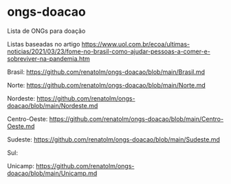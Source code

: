 # ongs-doacao
Lista de ONGs para doação

Listas baseadas no artigo https://www.uol.com.br/ecoa/ultimas-noticias/2021/03/23/fome-no-brasil-como-ajudar-pessoas-a-comer-e-sobreviver-na-pandemia.htm

Brasil: https://github.com/renatolm/ongs-doacao/blob/main/Brasil.md

Norte: https://github.com/renatolm/ongs-doacao/blob/main/Norte.md

Nordeste: https://github.com/renatolm/ongs-doacao/blob/main/Nordeste.md

Centro-Oeste: https://github.com/renatolm/ongs-doacao/blob/main/Centro-Oeste.md

Sudeste: https://github.com/renatolm/ongs-doacao/blob/main/Sudeste.md

Sul:

Unicamp: https://github.com/renatolm/ongs-doacao/blob/main/Unicamp.md
